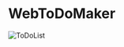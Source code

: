 # WebToDoMaker

![ToDoList](https://github.com/Manoranjan492/WebToDoMaker/assets/119121227/b5f0fd68-6ac9-4fe5-a73a-7196f9ed5577)

